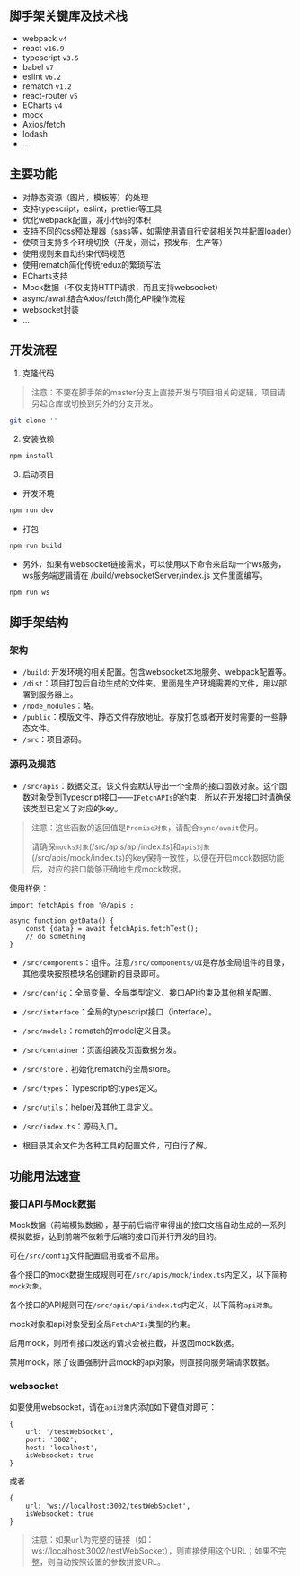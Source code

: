 ## 脚手架关键库及技术栈

- webpack `v4`
- react `v16.9`
- typescript `v3.5`
- babel `v7`
- eslint `v6.2`
- rematch `v1.2`
- react-router `v5`
- ECharts `v4`
- mock
- Axios/fetch
- lodash
- ...

## 主要功能

- 对静态资源（图片，模板等）的处理
- 支持typescript，eslint，prettier等工具
- 优化webpack配置，减小代码的体积
- 支持不同的css预处理器（sass等，如需使用请自行安装相关包并配置loader）
- 使项目支持多个环境切换（开发，测试，预发布，生产等）
- 使用规则来自动约束代码规范
- 使用rematch简化传统redux的繁琐写法
- ECharts支持
- Mock数据（不仅支持HTTP请求，而且支持websocket）
- async/await结合Axios/fetch简化API操作流程
- websocket封装
- ...

## 开发流程

1. 克隆代码

> 注意：不要在脚手架的master分支上直接开发与项目相关的逻辑，项目请另起仓库或切换到另外的分支开发。

```bash
git clone ''
```

2. 安装依赖

```bash
npm install
```

3. 启动项目

- 开发环境

```bash
npm run dev
```

- 打包

```bash
npm run build
```

- 另外，如果有websocket链接需求，可以使用以下命令来启动一个ws服务，ws服务端逻辑请在 /build/websocketServer/index.js 文件里面编写。


```bash
npm run ws
```

## 脚手架结构

### 架构

- `/build`: 开发环境的相关配置。包含websocket本地服务、webpack配置等。
- `/dist`：项目打包后自动生成的文件夹。里面是生产环境需要的文件，用以部署到服务器上。
- `/node_modules`：略。
- `/public`：模版文件、静态文件存放地址。存放打包或者开发时需要的一些静态文件。
- `/src`：项目源码。

### 源码及规范

- `/src/apis`：数据交互。该文件会默认导出一个全局的接口函数对象。这个函数对象受到Typescript接口——`IFetchAPIs`的约束，所以在开发接口时请确保该类型已定义了对应的key。

> 注意：这些函数的返回值是`Promise对象`，请配合`sync/await`使用。
>
> 请确保`mocks对象`(/src/apis/api/index.ts)和`apis对象`(/src/apis/mock/index.ts)的key保持一致性，以便在开启mock数据功能后，对应的接口能够正确地生成mock数据。

使用样例：
```ecmascript 6
import fetchApis from '@/apis';

async function getData() {
    const {data} = await fetchApis.fetchTest();
    // do something
}
```

- `/src/components`：组件。注意`/src/components/UI`是存放全局组件的目录，其他模块按照模块名创建新的目录即可。
- `/src/config`：全局变量、全局类型定义、接口API约束及其他相关配置。
- `/src/interface`：全局的typescript接口（interface）。
- `/src/models`：rematch的model定义目录。
- `/src/container`：页面组装及页面数据分发。
- `/src/store`：初始化rematch的全局store。
- `/src/types`：Typescript的types定义。
- `/src/utils`：helper及其他工具定义。
- `/src/index.ts`：源码入口。

- 根目录其余文件为各种工具的配置文件，可自行了解。

## 功能用法速查

### 接口API与Mock数据

Mock数据（前端模拟数据），基于前后端评审得出的接口文档自动生成的一系列模拟数据，达到前端不依赖于后端的接口而并行开发的目的。

可在`/src/config`文件配置启用或者不启用。

各个接口的mock数据生成规则可在`/src/apis/mock/index.ts`内定义，以下简称`mock对象`。

各个接口的API规则可在`/src/apis/api/index.ts`内定义，以下简称`api对象`。

mock对象和api对象受到全局`FetchAPIs`类型的约束。

启用mock，则所有接口发送的请求会被拦截，并返回mock数据。

禁用mock，除了设置强制开启mock的api对象，则直接向服务端请求数据。

### websocket

如要使用websocket，请在`api对象`内添加如下键值对即可：

```json5
{
    url: '/testWebSocket',
    port: '3002',
    host: 'localhost',
    isWebsocket: true
}
```

或者

```json5
{
    url: 'ws://localhost:3002/testWebSocket',
    isWebsocket: true
}
```

> 注意：如果`url`为完整的链接（如：ws://localhost:3002/testWebSocket），则直接使用这个URL；如果不完整，则自动按照设置的参数拼接URL。
